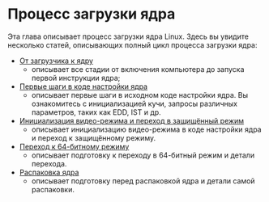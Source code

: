 # Процесс загрузки ядра

Эта глава описывает процесс загрузки ядра Linux. Здесь вы увидите несколько
статей, описывающих полный цикл процесса загрузки ядра:

* [От загрузчика к ядру](http://0xax.gitbooks.io/linux-insides/content/Booting/linux-bootstrap-1.html)
  - описывает все стадии от включения компьютера до запуска первой инструкции
  ядра;
* [Первые шаги в коде настройки ядра](http://0xax.gitbooks.io/linux-insides/content/Booting/linux-bootstrap-2.html)
  - описывает первые шаги в исходном коде настройки ядра. Вы ознакомитесь с
  инициализацией кучи, запросы различных параметров, таких как EDD, IST и др.
* [Инициализация видео-режима и переход в защищённый режим](http://0xax.gitbooks.io/linux-insides/content/Booting/linux-bootstrap-3.html)
  - описывает инициализацию видео-режима в коде настройки ядра и переход к
  защищённому режиму.
* [Переход к 64-битному режиму](http://0xax.gitbooks.io/linux-insides/content/Booting/linux-bootstrap-4.html)
  - описывает подготовку к переходу в 64-битный режим и детали перехода.
* [Распаковка ядра](http://0xax.gitbooks.io/linux-insides/content/Booting/linux-bootstrap-5.html)
  - описывает подготовку перед распаковкой ядра и детали самой распаковки.
